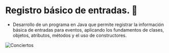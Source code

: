 #  Registro básico de entradas. 🎫
- Desarrollo de un programa en Java que permite registrar la información básica de entradas para eventos, aplicando los fundamentos de clases, objetos, atributos, métodos y el uso de constructores.
  
![Conciertos](https://i.pinimg.com/736x/d6/cc/5c/d6cc5c5ada26afa57eb4858df2191bac.jpg)
